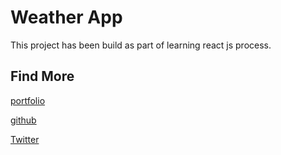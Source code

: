 # Weather App
This project has been build as part of learning react js process.



## Find More
[portfolio](https://dev-nechir.netlify.app/ 'dev Nechir')

[github](https://github.com/Nechir-89 'dev Nechir github')

[Twitter](https://twitter.com/Nechir89 'dev Nechir Twitter')